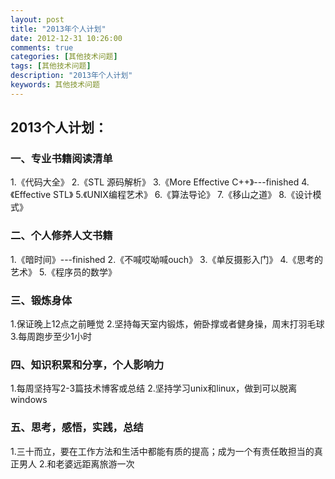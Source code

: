 ```yaml
---
layout: post
title: "2013年个人计划"
date: 2012-12-31 10:26:00
comments: true
categories: [其他技术问题]
tags: [其他技术问题]
description: "2013年个人计划"
keywords: 其他技术问题
---
```


## 2013个人计划：

### 一、专业书籍阅读清单

1.《代码大全》
2.《STL 源码解析》
3.《More Effective C++》---finished
4.《Effective STL》
5.《UNIX编程艺术》
6.《算法导论》
7.《移山之道》
8.《设计模式》

### 二、个人修养人文书籍
1.《暗时间》---finished
2.《不喊哎呦喊ouch》
3.《单反摄影入门》
4.《思考的艺术》
5.《程序员的数学》

### 三、锻炼身体
1.保证晚上12点之前睡觉
2.坚持每天室内锻炼，俯卧撑或者健身操，周末打羽毛球
3.每周跑步至少1小时

### 四、知识积累和分享，个人影响力
1.每周坚持写2-3篇技术博客或总结
2.坚持学习unix和linux，做到可以脱离windows

### 五、思考，感悟，实践，总结
1.三十而立，要在工作方法和生活中都能有质的提高；成为一个有责任敢担当的真正男人
2.和老婆远距离旅游一次
